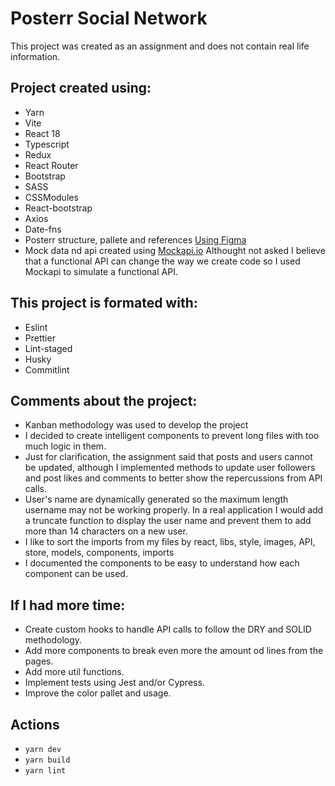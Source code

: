 # Posterr Social Network

This project was created as an assignment and does not contain real life information.

## Project created using:

- Yarn
- Vite
- React 18
- Typescript
- Redux
- React Router
- Bootstrap
- SASS
- CSSModules
- React-bootstrap
- Axios
- Date-fns
- Posterr structure, pallete and references [Using Figma](https://www.figma.com/file/nEEDnAQWzIDciQAo7OSX1W/Posterr-structure?type=whiteboard&node-id=0%3A1&t=aRoZTGLRXziomxtn-1)
- Mock data nd api created using [Mockapi.io](https://mockapi.io) Althought not asked I believe that a functional API can change the way we create code so I used Mockapi to simulate a functional API.

## This project is formated with:

- Eslint
- Prettier
- Lint-staged
- Husky
- Commitlint

## Comments about the project:

- Kanban methodology was used to develop the project
- I decided to create intelligent components to prevent long files with too much logic in them.
- Just for clarification, the assignment said that posts and users cannot be updated, although I implemented methods to update user followers and post likes and comments to better show the repercussions from API calls.
- User's name are dynamically generated so the maximum length username may not be working properly. In a real application I would add a truncate function to display the user name and prevent them to add more than 14 characters on a new user.
- I like to sort the imports from my files by react, libs, style, images, API, store, models, components, imports
- I documented the components to be easy to understand how each component can be used.

## If I had more time:

- Create custom hooks to handle API calls to follow the DRY and SOLID methodology.
- Add more components to break even more the amount od lines from the pages.
- Add more util functions.
- Implement tests using Jest and/or Cypress.
- Improve the color pallet and usage.

## Actions

- `yarn dev`
- `yarn build`
- `yarn lint`
